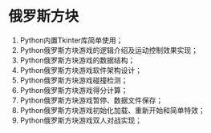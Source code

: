 # 俄罗斯方块

1. Python内置Tkinter库简单使用；
2. Python俄罗斯方块游戏的逻辑介绍及运动控制效果实现；
3. Python俄罗斯方块游戏的数据结构；
4. Python俄罗斯方块游戏软件架构设计；
5. Python俄罗斯方块游戏碰撞检测；
6. Python俄罗斯方块游戏得分计算；
7. Python俄罗斯方块游戏暂停、数据文件保存；
8. Python俄罗斯方块游戏初始化加载、重新开始和简单特效；
9. Python俄罗斯方块游戏双人对战实现；
